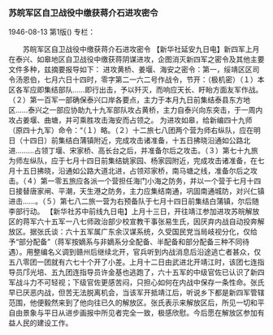 ### 苏皖军区自卫战役中缴获蒋介石进攻密令

1946-08-13
第1版()
专栏：

　　苏皖军区自卫战役中缴获蒋介石进攻密令
    【新华社延安九日电】新四军上月在泰兴、如皋地区自卫战役中缴获蒋阴谋进攻，企图消灭新四军之密令及其他主要文件多种，兹摘要报导如下：
    进攻黄桥、姜堰、海安之密令：第一，绥靖区区司令汤恩伯，七月六日十四时，零字第二一六二号作战令，节开：（极机密）（１）本区各军应即集结部队……即行出击，予以歼灭，而响应天长、盱眙方面友军作战。（２）第一百军一部确保泰兴口岸各要点，主力于本月九日前集结泰县东方地区……泰兴之一部应协助九十九军部队攻占黄桥，主力自泰兴向东突击，于一周内攻占姜堰、曲塘，并可乘胜攻击海安而占领之。
    为进攻如皋，给新编四十九师（原四十九军）命令：“（１）略。（２）十二旅七八团两个营为师右纵队，应在明日（十四日）前集结白蒲镇附近，完成攻击诸准备，十五日拂晓沿通如公路北进………占领丁堰、宋家桥、高长台之后，并准备尔后之攻击。（３）第七十九旅为师左纵队，应于七月十四日前集结姚家园、杨家园附近，完成攻击诸准备，在七月十五日拂晓，沿通如公路大道北进，占领邓家桥，南马塘之线，准备尔后之攻击。（４）第一零五旅应各派一个营担任海门小海之防务，并以一个营于七月十四日接替唐家闸、平潮，天生港之防务，主力应集结南通，巩固南通城防，对兴仁镇进击……。（５）第七八二旅一营为右预备队于七月十四日前集结白蒲镇，尔后随李部行动。
    【新华社苏中前线九日电】上月十三日，开往靖江参加进攻苏皖解放区的蒋军六十五军一八七师政治部少校宣教干事张易生氏，因厌弃内战自动投奔解放区。据张氏谈：六十五军属广东余汉谋系统，久受国民党当局岐视分化，仅给予“部分配备”（蒋军按嫡系与非嫡系分全配备、半配备和部分配备三种不同待遇）。用整编名义调到赣州后继续北开，官兵听到内战消息后沿途逃亡者甚众，仅五八零团一团就有六七十个开了小差。上月十二日由武进北开靖江时，该团七连指导员邝光培、五九团连指导员许金基也逃跑了，六十五军的中级官佐已认识了新四军战斗力不可轻视；下级官佐更感苦闷，只担心如何在内战中保存一条性命。张氏早已厌恶内战，但苦无法脱离机会，当该军开抵靖江后，听说乡下都是新四军管辖范围，他便毅然来到了他向往已久的解放区。张氏表示来解放区后，所见一切和平自由景象与平日从进步画报中所见者完全一致，极感欣慰。今后愿在解放区参加有益人民的建设工作。
